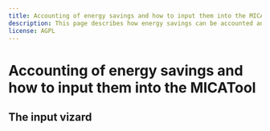 ```yaml
---
title: Accounting of energy savings and how to input them into the MICATool
description: This page describes how energy savings can be accounted and how to input them into the tool
license: AGPL
---
```


Accounting of energy savings and how to input them into the MICATool
===

The input vizard
-

